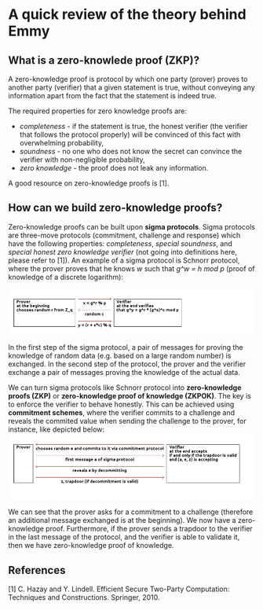 # A quick review of the theory behind Emmy

## What is a zero-knowlede proof (ZKP)?
A zero-knowledge proof is protocol by which one party (prover) proves to another party (verifier) that a given statement is true, without conveying any information apart from the fact that the statement is indeed true.

The required properties for zero knowledge proofs are:

 * _completeness_ - if the statement is true, the honest verifier (the verifier that follows the protocol properly) will be convinced of this fact with overwhelming probability,
 * _soundness_ - no one who does not know the secret can convince the verifier with non-negligible probability,
 * _zero knowledge_ - the proof does not leak any information.
 
A good resource on zero-knowledge proofs is [1].

## How can we build zero-knowledge proofs?
Zero-knowledge proofs can be built upon **sigma protocols**. Sigma protocols are three-move protocols (commitment, challenge and response) which have the following properties: _completeness_, _special soundness_, and _special honest zero knowledge verifier_ (not going into definitions here, please refer to [1]). An example of a 
sigma protocol is Schnorr protocol, where the prover proves that he knows *w* such that *g^w = h mod p* (proof of knowledge of a discrete logarithm):

![schnorr protocol](./img/schnorr_protocol.png)

In the first step of the sigma protocol, a pair of messages for proving the knowledge of random data (e.g. based on a large random number) is exchanged. In the second step of the protocol, the prover and the verifier exchange a pair of messages proving the knowledge of the actual data.

We can turn sigma protocols like Schnorr protocol into **zero-knowledge proofs (ZKP)** or **zero-knowledge proof of knowledge (ZKPOK)**. The key is to enforce the verifier to behave honestly. This can be achieved using **commitment schemes**, where the verifier commits to a challenge and reveals the commited value when sending the challenge to the prover, for instance, like depicted below:
![zero knowledge from sigma](./img/zk_from_sigma_protocol.png)

We can see that the prover asks for a commitment to a challenge (therefore an additional message exchanged is at the beginning). We now have a zero-knowledge proof. Furthermore, if the prover sends a trapdoor to the verifier in the last message of the protocol, and the verifier is able to validate it, then we have zero-knowledge proof of knowledge.

## References

[1] C. Hazay and Y. Lindell. Efficient Secure Two-Party Computation: Techniques and Constructions. Springer, 2010.